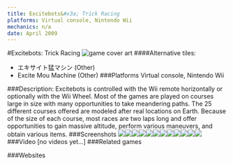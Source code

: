 ```yaml
---
title: Excitebots&#x3a; Trick Racing
platforms: Virtual console, Nintendo Wii
mechanics: n/a
date: April 2009
---
```

#Excitebots: Trick Racing
![game cover art](//images.igdb.com/igdb/image/upload/t_cover_big/pty416lkg0kgbrxd737c.jpg "Logo Title Text 1")
####Alternative tiles:
* エキサイト猛マシン (Other)
* Excite Mou Machine (Other)
###Platforms
Virtual console, Nintendo Wii

###Description:
Excitebots is controlled with the Wii remote horizontally or optionally with the Wii Wheel. Most of the games are played on courses large in size with many opportunities to take meandering paths. The 25 different courses offered are modeled after real locations on Earth. Because of the size of each course, most races are two laps long and offer opportunities to gain massive altitude, perform various maneuvers, and obtain various items.
###Screenshots
<a target="_blank" href="//images.igdb.com/igdb/image/upload/t_cover_big/pp5ydpg2cawgiagc1wym.jpg"><img src="//images.igdb.com/igdb/image/upload/t_thumb/pp5ydpg2cawgiagc1wym.jpg"/></a><a target="_blank" href="//images.igdb.com/igdb/image/upload/t_cover_big/d1tnsbukvfne2cxhvnls.jpg"><img src="//images.igdb.com/igdb/image/upload/t_thumb/d1tnsbukvfne2cxhvnls.jpg"/></a><a target="_blank" href="//images.igdb.com/igdb/image/upload/t_cover_big/zoqcerxum9g6ghmouz0w.jpg"><img src="//images.igdb.com/igdb/image/upload/t_thumb/zoqcerxum9g6ghmouz0w.jpg"/></a><a target="_blank" href="//images.igdb.com/igdb/image/upload/t_cover_big/m00ntlmngko8erd6rlns.jpg"><img src="//images.igdb.com/igdb/image/upload/t_thumb/m00ntlmngko8erd6rlns.jpg"/></a><a target="_blank" href="//images.igdb.com/igdb/image/upload/t_cover_big/hsifk2e3vgema1tmanzr.jpg"><img src="//images.igdb.com/igdb/image/upload/t_thumb/hsifk2e3vgema1tmanzr.jpg"/></a><a target="_blank" href="//images.igdb.com/igdb/image/upload/t_cover_big/dumakxwaohtt53jf4gxe.jpg"><img src="//images.igdb.com/igdb/image/upload/t_thumb/dumakxwaohtt53jf4gxe.jpg"/></a><a target="_blank" href="//images.igdb.com/igdb/image/upload/t_cover_big/iseqly2amqaqlhzlovlj.jpg"><img src="//images.igdb.com/igdb/image/upload/t_thumb/iseqly2amqaqlhzlovlj.jpg"/></a><a target="_blank" href="//images.igdb.com/igdb/image/upload/t_cover_big/wqeidqizcesvsr4m8zoh.jpg"><img src="//images.igdb.com/igdb/image/upload/t_thumb/wqeidqizcesvsr4m8zoh.jpg"/></a><a target="_blank" href="//images.igdb.com/igdb/image/upload/t_cover_big/rteq0ewwrmb7ycl4wllr.jpg"><img src="//images.igdb.com/igdb/image/upload/t_thumb/rteq0ewwrmb7ycl4wllr.jpg"/></a><a target="_blank" href="//images.igdb.com/igdb/image/upload/t_cover_big/b7cdysodbmozwgbesib2.jpg"><img src="//images.igdb.com/igdb/image/upload/t_thumb/b7cdysodbmozwgbesib2.jpg"/></a><a target="_blank" href="//images.igdb.com/igdb/image/upload/t_cover_big/mkbx6swddkcdvbciv5mb.jpg"><img src="//images.igdb.com/igdb/image/upload/t_thumb/mkbx6swddkcdvbciv5mb.jpg"/></a><a target="_blank" href="//images.igdb.com/igdb/image/upload/t_cover_big/guuyg9bc5lbdvlfm3wns.jpg"><img src="//images.igdb.com/igdb/image/upload/t_thumb/guuyg9bc5lbdvlfm3wns.jpg"/></a>
###Video
[no videos yet...]
###Related games

###Websites

